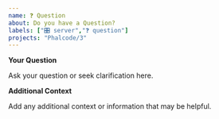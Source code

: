 ```yaml
---
name: ❓ Question
about: Do you have a Question?
labels: ["🎛️ server","❓ question"]
projects: "Phalcode/3"
---
```


**Your Question**

Ask your question or seek clarification here.

**Additional Context**

Add any additional context or information that may be helpful.

